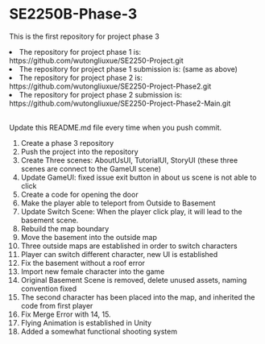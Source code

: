 # SE2250B-Phase-3
This is the first repository for project phase 3 

<li>The repository for project phase 1 is: https://github.com/wutongliuxue/SE2250-Project.git</li>
<li>The repository for project phase 1 submission is: (same as above)</li>

<li>The repository for project phase 2 is: https://github.com/wutongliuxue/SE2250-Project-Phase2.git</li>
<li>The repository for project phase 2 submission is: https://github.com/wutongliuxue/SE2250-Project-Phase2-Main.git</li>
<br>

Update this README.md file every time when you push commit. 

1.  Create a phase 3 repository 
2.  Push the project into the repository 
3.  Create Three scenes: AboutUsUI, TutorialUI, StoryUI (these three scenes are connect to the GameUI scene)
4.  Update GameUI: fixed issue exit button in about us scene is not able to click 
5.  Create a code for opening the door
6.  Make the player able to teleport from Outside to Basement 
7.  Update Switch Scene: When the player click play, it will lead to the basement scene. 
8.  Rebuild the map boundary 
9.  Move the basement into the outside map 
10. Three outside maps are established in order to switch characters 
11. Player can switch different character, new UI is established 
12. Fix the basement without a roof error
13. Import new female character into the game
14. Original Basement Scene is removed, delete unused assets, naming convention fixed 
15. The second character has been placed into the map, and inherited the code from first player 
16. Fix Merge Error with 14, 15. 
17. Flying Animation is established in Unity 
18. Added a somewhat functional shooting system
